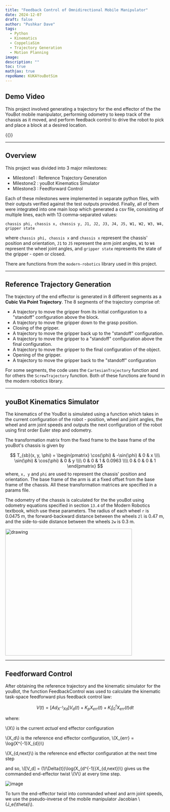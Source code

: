 ```yaml
---
title: "Feedback Control of Omnidirectional Mobile Manipulator"
date: 2024-12-07
draft: false
author: "Pushkar Dave"
tags:
  - Python
  - Kinematics
  - CoppeliaSim
  - Trajectory Generation
  - Motion Planning
image: 
description: ""
toc: true
mathjax: true
repoName: KUKAYouBotSim
---
```


## Demo Video
This project involved generating a trajectory for the end effector of the the YouBot mobile manipulator, performing odometry to keep track of the chassis as it moved, and perform feedback control to drive the robot to pick and place a block at a desired location.

{{<youtube Ke9TqGj0edk>}}

---
## Overview

This project was divided into 3 major milestones:
- Milestone1 : Reference Trajectory Generation
- Milestone2 : youBot Kinematics Simulator
- Milestone3 : Feedforward Control

Each of these milestones were implemented in separate python files, with their outputs verified against the test outputs provided. Finally, all of them were integrated into one main loop which generated a csv file, consisting of multiple lines, each with 13 comma-separated values: 
```
chassis phi, chassis x, chassis y, J1, J2, J3, J4, J5, W1, W2, W3, W4, gripper state
```
where `chassis phi, chassis x` and `chassis x` represent the chassis' position and orientation, `J1` to `J5` represent the arm joint angles, `W1` to `W4` represent the wheel joint angles, and `gripper state` represents the state of the gripper - open or closed.

There are functions from the `modern-robotics` library used in this project.

---
## Reference Trajectory Generation

The trajectory of the end effector is generated in 8 different segments as a **Cubic Via Point Trajectory**.
The 8 segments of the trajectory comprise of:
- A trajectory to move the gripper from its initial configuration to a "standoff" configuration above the block.
- A trajectory to move the gripper down to the grasp position.
- Closing of the gripper.
- A trajectory to move the gripper back up to the "standoff" configuration.
- A trajectory to move the gripper to a "standoff" configuration above the final configuration.
- A trajectory to move the gripper to the final configuration of the object.
- Opening of the gripper.
- A trajectory to move the gripper back to the "standoff" configuration

For some segments, the code uses the `CartesianTrajectory` function and for others the `ScrewTrajectory` function. Both of these functions are found in the modern robotics library.

---
## youBot Kinematics Simulator

The kinematics of the YouBot is simulated using a function which takes in the current configuration of the robot - position, wheel and joint angles, the wheel and arm joint speeds and outputs the next configuration of the robot using first order Euler step and odometry.

The transformation matrix from the fixed frame to the base frame of the youBot's chassis is given by

$$
T_{sb}(x, y, \phi) = \begin{pmatrix} 
\cos(\phi) & -\sin(\phi) & 0 & x \\\\
\sin(\phi) & \cos(\phi) & 0 & y \\\\ 
0 & 0 & 1 & 0.0963 \\\\
0 & 0 & 0 & 1
\end{pmatrix}
$$
where, `x, y` and `phi` are used to represent the chassis' position and orientation.
The base frame of the arm is at a fixed offset from the base frame of the chassis. All these transformation matrices are specified in a params file.

The odometry of the chassis is calculated for the the youBot using odometry equations specified in section `13.4` of the Modern Robotics textbook, which use these parameters. The radius of each wheel `r` is 0.0475 m, the forward-backward distance between the wheels `2l` is 0.47 m, and the side-to-side distance between the wheels `2w` is 0.3 m.

<img src="/images/projects/kuka-sim/youbot-top.png" alt="drawing" width="400"/>

---
## Feedforward Control

After obtaining the reference trajectory and the kinematic simulator for the youBot, the function FeedbackControl was used to calculate the kinematic task-space feedforward plus feedback control law:

$$
V(t) = [Ad_{X^{-1}Xd}]V_{d}(t) + K_{p}X_{err}(t) + K_{i} \int_0^t X_{err}(t)dt
$$

where:

\\(X\\) is the current *actual* end effector configuration 

\\(X_d\\) is the reference end effector configuration, \\(X_{err} = \log(X^{-1}X_{d})\\)

\\(X_{d,next}\\) is the reference end effector configuration at the next time step

and so, \\([V_d] = (1/\Delta{t})\log(X_{d^{-1}}X_{d,next})\\) 
gives us the commanded end-effector twist \\(V\\) at every time step.

![image](/images/projects/kuka-sim/all-frames-bot.png)

To turn the end-effector twist into commanded wheel and arm joint speeds, we use the pseudo-inverse of the mobile manipulator Jacobian \\(J_e(\theta)\\).

